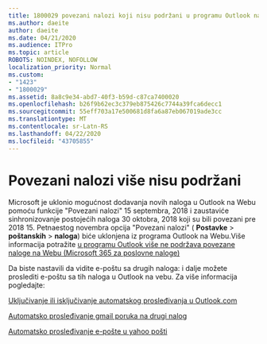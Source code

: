 ```yaml
---
title: 1800029 povezani nalozi koji nisu podržani u programu Outlook na Webu
ms.author: daeite
author: daeite
ms.date: 04/21/2020
ms.audience: ITPro
ms.topic: article
ROBOTS: NOINDEX, NOFOLLOW
localization_priority: Normal
ms.custom:
- "1423"
- "1800029"
ms.assetid: 8a8c9e34-abd7-40f3-b59d-c87ca7400020
ms.openlocfilehash: b26f9b62ec3c379eb875426c7744a39fca6decc1
ms.sourcegitcommit: 55eff703a17e500681d8fa6a87eb067019ade3cc
ms.translationtype: MT
ms.contentlocale: sr-Latn-RS
ms.lasthandoff: 04/22/2020
ms.locfileid: "43705855"
---
```

# <a name="connected-accounts-are-no-longer-supported"></a>Povezani nalozi više nisu podržani

Microsoft je uklonio mogućnost dodavanja novih naloga u Outlook na Webu pomoću funkcije "Povezani nalozi" 15 septembra, 2018 i zaustaviće sinhronizovanje postojećih naloga 30 oktobra, 2018 koji su bili povezani pre 2018 15. Petnaestog novembra opcija "Povezani nalozi" ( **Postavke** \> **poštanskih** \> **naloga**) biće uklonjena iz programa Outlook na Webu.Više informacija potražite [u programu Outlook više ne podržava povezane naloge na Webu (Microsoft 365 za poslovne naloge)](https://support.office.com/article/Connected-accounts-is-no-longer-supported-in-Outlook-on-the-web-Office-365-for-business-accounts-5cc526bf-e928-4a99-8b9f-5e089df7d887)
  
Da biste nastavili da vidite e-poštu sa drugih naloga: i dalje možete proslediti e-poštu sa tih naloga u Outlook na vebu. Za više informacija pogledajte:
  
[Uključivanje ili isključivanje automatskog prosleđivanja u Outlook.com](https://go.microsoft.com/fwlink/?linkid=2038346)
  
[Automatsko prosleđivanje gmail poruka na drugi nalog](https://aka.ms/forward-gmail-messages)
  
[Automatsko prosleđivanje e-pošte u yahoo pošti](https://aka.ms/yahoo-email-forwarding)
  